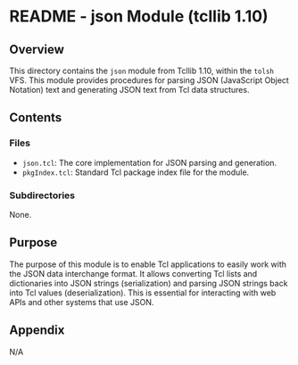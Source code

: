 # README - json Module (tcllib 1.10)

## Overview

This directory contains the `json` module from Tcllib 1.10, within the `tolsh` VFS. This module provides procedures for parsing JSON (JavaScript Object Notation) text and generating JSON text from Tcl data structures.

## Contents

### Files

- `json.tcl`: The core implementation for JSON parsing and generation.
- `pkgIndex.tcl`: Standard Tcl package index file for the module.

### Subdirectories

None.

## Purpose

The purpose of this module is to enable Tcl applications to easily work with the JSON data interchange format. It allows converting Tcl lists and dictionaries into JSON strings (serialization) and parsing JSON strings back into Tcl values (deserialization). This is essential for interacting with web APIs and other systems that use JSON.

## Appendix

N/A 